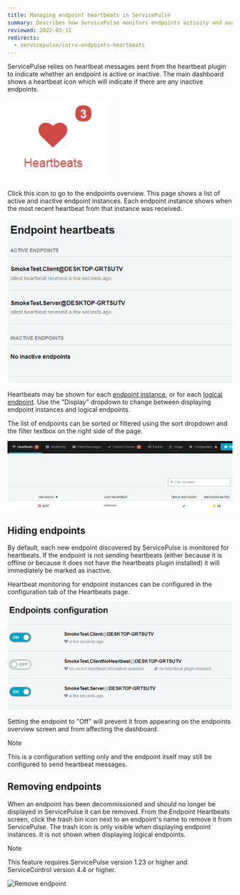 ```yaml
---
title: Managing endpoint heartbeats in ServicePulse
summary: Describes how ServicePulse monitors endpoints activity and availability using heartbeat messages
reviewed: 2022-03-11
redirects:
  - servicepulse/intro-endpoints-heartbeats
---
```


ServicePulse relies on heartbeat messages sent from the heartbeat plugin to indicate whether an endpoint is active or inactive. The main dashboard shows a heartbeat icon which will indicate if there are any inactive endpoints.

![Heartbeats icon with inactive endpoints](heartbeats-dashboard-notification.png)

Click this icon to go to the endpoints overview. This page shows a list of active and inactive endpoint instances. Each endpoint instance shows when the most recent heartbeat from that instance was received.

![Endpoints overview page](endpoints-overview.png)

Heartbeats may be shown for each [endpoint instance](/nservicebus/endpoints/#endpoint-instance), or for each [logical endpoint](/nservicebus/endpoints/#logical-endpoints). Use the "Display" dropdown to change between displaying endpoint instances and logical endpoints.

The list of endpoints can be sorted or filtered using the sort dropdown and the filter textbox on the right side of the page.

![Sort and filter Entpoinds](sort-endpoints.png)

## Hiding endpoints

By default, each new endpoint discovered by ServicePulse is monitored for heartbeats. If the endpoint is not sending heartbeats (either because it is offline or because it does not have the heartbeats plugin installed) it will immediately be marked as inactive.

Heartbeat monitoring for endpoint instances can be configured in the configuration tab of the Heartbeats page.

![Configuration page](sp-configuration-page.png)

Setting the endpoint to "Off" will prevent it from appearing on the endpoints overview screen and from affecting the dashboard.

> [!NOTE]
> This is a configuration setting only and the endpoint itself may still be configured to send heartbeat messages.

## Removing endpoints

When an endpoint has been decommissioned and should no longer be displayed in ServicePulse it can be removed. From the Endpoint Heartbeats screen, click the trash bin icon next to an endpoint's name to remove it from ServicePulse. The trash icon is only visible when displaying endpoint instances. It is not shown when displaying logical endpoints.

> [!NOTE]
> This feature requires ServicePulse version 1.23 or higher and ServiceControl version 4.4 or higher.

![Remove endpoint](sp-remove-endpoint.png)
